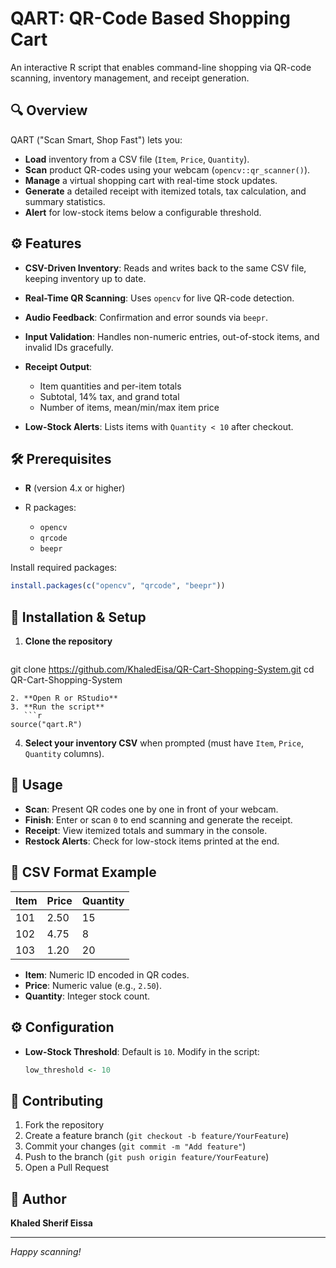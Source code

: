 # QART: QR-Code Based Shopping Cart

An interactive R script that enables command-line shopping via QR-code scanning, inventory management, and receipt generation.

## 🔍 Overview

QART ("Scan Smart, Shop Fast") lets you:

* **Load** inventory from a CSV file (`Item`, `Price`, `Quantity`).
* **Scan** product QR-codes using your webcam (`opencv::qr_scanner()`).
* **Manage** a virtual shopping cart with real-time stock updates.
* **Generate** a detailed receipt with itemized totals, tax calculation, and summary statistics.
* **Alert** for low-stock items below a configurable threshold.

## ⚙️ Features

* **CSV-Driven Inventory**: Reads and writes back to the same CSV file, keeping inventory up to date.
* **Real-Time QR Scanning**: Uses `opencv` for live QR-code detection.
* **Audio Feedback**: Confirmation and error sounds via `beepr`.
* **Input Validation**: Handles non-numeric entries, out-of-stock items, and invalid IDs gracefully.
* **Receipt Output**:

  * Item quantities and per-item totals
  * Subtotal, 14% tax, and grand total
  * Number of items, mean/min/max item price
* **Low-Stock Alerts**: Lists items with `Quantity < 10` after checkout.

## 🛠️ Prerequisites

* **R** (version 4.x or higher)
* R packages:

  * `opencv`
  * `qrcode`
  * `beepr`

Install required packages:

```r
install.packages(c("opencv", "qrcode", "beepr"))
```

## 🚀 Installation & Setup

1. **Clone the repository**

   ```bash
   ```

git clone https://github.com/KhaledEisa/QR-Cart-Shopping-System.git
cd QR-Cart-Shopping-System

````
2. **Open R or RStudio**
3. **Run the script**
   ```r
source("qart.R")
````

4. **Select your inventory CSV** when prompted (must have `Item`, `Price`, `Quantity` columns).

## 🎯 Usage

* **Scan**: Present QR codes one by one in front of your webcam.
* **Finish**: Enter or scan `0` to end scanning and generate the receipt.
* **Receipt**: View itemized totals and summary in the console.
* **Restock Alerts**: Check for low-stock items printed at the end.

## 📁 CSV Format Example

| Item | Price | Quantity |
| ---- | ----- | -------- |
| 101  | 2.50  | 15       |
| 102  | 4.75  | 8        |
| 103  | 1.20  | 20       |

* **Item**: Numeric ID encoded in QR codes.
* **Price**: Numeric value (e.g., `2.50`).
* **Quantity**: Integer stock count.

## ⚙️ Configuration

* **Low-Stock Threshold**: Default is `10`. Modify in the script:

  ```r
  low_threshold <- 10
  ```

## 🤝 Contributing

1. Fork the repository
2. Create a feature branch (`git checkout -b feature/YourFeature`)
3. Commit your changes (`git commit -m "Add feature"`)
4. Push to the branch (`git push origin feature/YourFeature`)
5. Open a Pull Request

## 👤 Author

**Khaled Sherif Eissa** 

---

*Happy scanning!*
